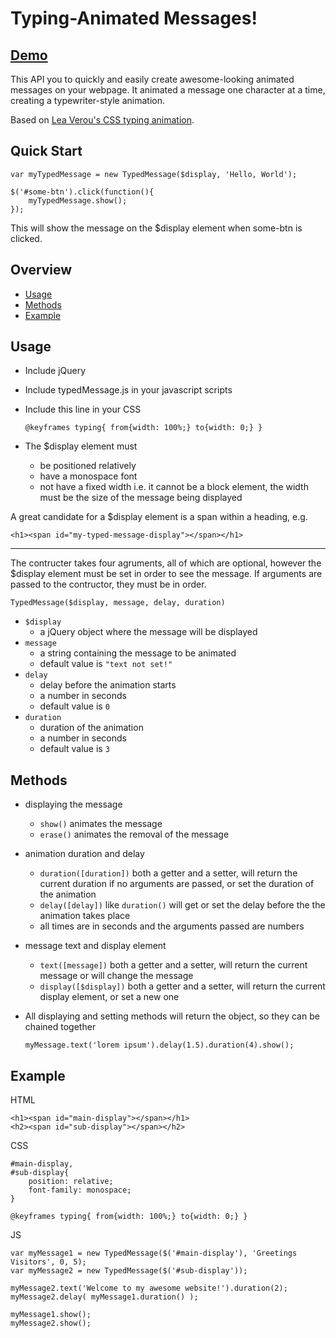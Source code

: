 # Typing-Animated Messages!

## [Demo][demo]

 This API you to quickly and easily create awesome-looking animated messages on your webpage. It animated a message one character at a time, creating a typewriter-style animation.

 Based on [Lea Verou's CSS typing animation][1].

## Quick Start

    var myTypedMessage = new TypedMessage($display, 'Hello, World');

    $('#some-btn').click(function(){
        myTypedMessage.show();
    });

This will show the message on the $display element when some-btn is clicked.

## Overview
- [Usage](#usage)
- [Methods](#methods)
- [Example](#example)

## Usage


- Include jQuery
- Include typedMessage.js in your javascript scripts
- Include this line in your CSS

    `@keyframes typing{ from{width: 100%;} to{width: 0;} }`

- The $display element must
    - be positioned relatively
    - have a monospace font
    - not have a fixed width i.e. it cannot be a block element, the width must be the size of the message being displayed

A great candidate for a $display element is a span within a heading, e.g.

    <h1><span id="my-typed-message-display"></span></h1>

-----------------------------------------------

The contructer takes four agruments, all of which are optional, however the $display element must be set in order to see the message. If arguments are passed to the contructor, they must be in order.

    TypedMessage($display, message, delay, duration)

- `$display` 
    - a jQuery object where the message will be displayed
- `message` 
    - a string containing the message to be animated
    - default value is `"text not set!"`
- `delay` 
    - delay before the animation starts
    - a number in seconds
    - default value is `0`
- `duration` 
    - duration of the animation
    - a number in seconds
    - default value is `3`

## Methods

- displaying the message
    - `show()` animates the message
    - `erase()` animates the removal of the message
- animation duration and delay
    - `duration([duration])` both a getter and a setter, will return the current duration if no arguments are passed, or set the duration of the animation
    - `delay([delay])` like `duration()` will get or set the delay before the the animation takes place
    - all times are in seconds and the arguments passed are numbers
- message text and display element
    - `text([message])` both a getter and a setter, will return the current message or will change the message
    - `display([$display])` both a getter and a setter, will return the current display element, or set a new one
- All displaying and setting methods will return the object, so they can be chained together

    `myMessage.text('lorem ipsum').delay(1.5).duration(4).show();`
    
## Example

HTML

    <h1><span id="main-display"></span></h1>
    <h2><span id="sub-display"></span></h2>

CSS

    #main-display,
    #sub-display{
        position: relative;
        font-family: monospace;
    }

    @keyframes typing{ from{width: 100%;} to{width: 0;} }

JS

    var myMessage1 = new TypedMessage($('#main-display'), 'Greetings Visitors', 0, 5);
    var myMessage2 = new TypedMessage($('#sub-display'));

    myMessage2.text('Welcome to my awesome website!').duration(2);
    myMessage2.delay( myMessage1.duration() );

    myMessage1.show();
    myMessage2.show();




[demo]: http://zgulde.github.io/typed_message_demo.html
[1]: http://lea.verou.me/2011/09/pure-css3-typing-animation-with-steps/
